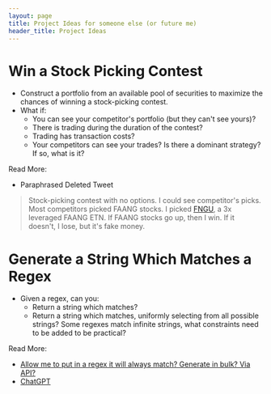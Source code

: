 ```yaml
---
layout: page
title: Project Ideas for someone else (or future me)
header_title: Project Ideas 
---
```


# Win a Stock Picking Contest

- Construct a portfolio from an available pool of securities to maximize the chances of winning a stock-picking contest.
- What if:
    - You can see your competitor's portfolio (but they can't see yours)?
    - There is trading during the duration of the contest?
    - Trading has transaction costs?
    - Your competitors can see your trades? Is there a dominant strategy? If so, what is it?
    
Read More:
- Paraphrased Deleted Tweet  
> Stock-picking contest with no options. I could see competitor's picks. Most competitors picked FAANG stocks. I picked [FNGU](https://www.google.com/finance/quote/FNGU:NYSEARCA?hl=en), a 3x leveraged FAANG ETN. If FAANG stocks go up, then I win. If it doesn't, I lose, but it's fake money.

[](https://twitter.com/RamVasuthevan/status/1690046256750415879)


# Generate a String Which Matches a Regex

- Given a regex, can you:
    - Return a string which matches?
    - Return a string which matches, uniformly selecting from all possible strings? Some regexes match infinite strings, what constraints need to be added to be practical?

Read More:
- [Allow me to put in a regex it will always match? Generate in bulk? Via API?](https://twitter.com/zbruhnke/status/1691279910931943424?t=PdCr7ykYnN3Omx-kLZgu-A)
- [ChatGPT](https://chat.openai.com/share/9f2559d3-7807-4d2c-a607-8e25c9293fe0)